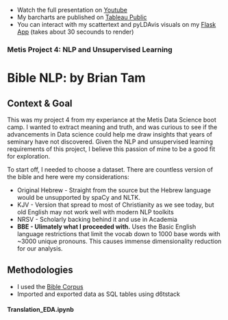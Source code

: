 - Watch the full presentation on [Youtube](https://www.youtube.com/watch?v=wm-76yHYsoc&feature=youtu.be)
- My barcharts are published on [Tableau Public](https://public.tableau.com/profile/bgood2me#!/vizhome/Biblebythebooks/BiblebytheBooks?publish=yes)
- You can interact with my scattertext and pyLDAvis visuals on my [Flask App](https://the-bible-app.herokuapp.com/) (takes about 30 secounds to render)

### Metis Project 4: NLP and Unsupervised Learning

# Bible NLP: by Brian Tam

## Context & Goal

This was my project 4 from my experiance at the Metis Data Science boot camp. I wanted to extract meaning and truth, and was curious to see if the advancements in Data science could help me draw insights that years of seminary have not discovered. Given the NLP and unsupervised learning requirements of this project, I believe this passion of mine to be a good fit for exploration.

To start off, I needed to choose a dataset. There are countless version of the bible and here were my considerations:
- Original Hebrew - Straight from the source but the Hebrew language would be unsupported by spaCy and NLTK.
- KJV - Version that spread to most of Christianity as we see today, but old English may not work well with modern NLP toolkits
- NRSV - Scholarly backing behind it and use in Academia 
- **BBE - Ulimately what I proceeded with.** Uses the Basic English language restrictions that limit the vocab down to 1000 base words with ~3000 unique pronouns. This causes immense dimensionality reduction for our analysis.

## Methodologies
- I used the [Bible Corpus](https://www.kaggle.com/oswinrh/bible)
- Imported and exported data as SQL tables using d6tstack
#### Translation_EDA.ipynb

#### 
